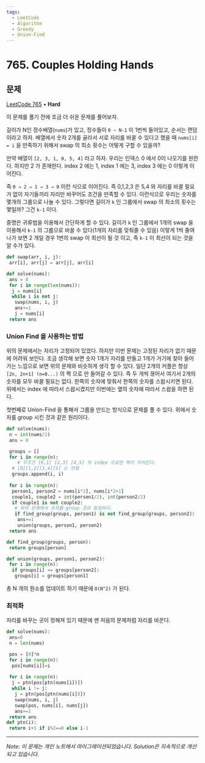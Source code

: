 ```yaml
---
tags:
  - LeetCode
  - Algorithm
  - Greedy
  - Union-Find
---
```


# 765. Couples Holding Hands

## 문제

[LeetCode 765](https://leetcode.com/problems/couples-holding-hands/) • **Hard**

이 문제를 풀기 전에 조금 더 쉬운 문제를 풀어보자.

길이가 N인 정수배열(`nums`)가 있고, 정수들이 `0 ~ N-1` 이 1번씩 들어있고, 순서는 랜덤이라고 하자. 배열에서 숫자 2개를 골라서 서로 자리를 바꿀 수 있다고 했을 때 `nums[i] = i` 을 만족하기 위해서 swap 의 최소 횟수는 어떻게 구할 수 있을까?

만약 배열이 `[2, 3, 1, 0, 5, 4]` 라고 하자. 우리는 인덱스 0 에서 0이 나오기를 원한다. 하지만 2 가 존재한다. index 2 에는 1, index 1 에는 3, index 3 에는 0 이렇게 이어진다.

즉 `0 → 2 → 1 → 3 → 0` 이런 식으로 이어진다. 즉 0,1,2,3 은 5,4 와 자리를 바꿀 필요가 없이 자기들끼리 자리만 바꾸어도 조건을 만족할 수 있다. 이런식으로 우리는 숫자를 몇개의 그룹으로 나눌 수 있다. 그렇다면 길이가 `k` 인 그룹에서 swap 의 최소의 횟수는 몇일까? 그건 `k-1` 이다.

증명은 귀류법을 이용해서 간단하게 할 수 있다. 길이가 `k` 인 그룹에서 1개의 swap 을 이용해서 `k-1` 의 그룹으로 바꿀 수 있다(1개의 자리를 맞춰줄 수 있음) 이렇게 1씩 줄여나가 보면 2 개일 경우 1번의 swap 이 최선이 될 것 이고, 즉 `k-1` 이 최선이 되는 것을 알 수가 있다.

```python
def swap(arr, i, j):
 arr[i], arr[j] = arr[j], arr[i]

def solve(nums):
 ans = 0
 for i in range(len(nums)):
  j = nums[i]
  while i is not j:
   swap(nums, i, j)
   ans+=1
   j = nums[i]
 return ans
```

### Union Find 을 사용하는 방법

위의 문제에서는 자리가 고정되어 있었다. 하지만 이번 문제는 고정된 자리가 없기 때문에 어려워 보인다. 조금 생각해 보면 숫자 1개가 자리를 만들고 1개가 거기에 찾아 들어가는 느낌으로 보면 위의 문제와 비슷하게 생각 할 수 있다. 일단 2개의 커플은 항상 `[2n, 2n+1] (n=0...)` 의 짝 으로 만 들어갈 수 있다. 즉 두 개씩 끊어서 여기서 2개의 숫자를 모두 바꿀 필요는 없다. 한쪽의 숫자에 맞춰서 한쪽의 숫자를 스왑시키면 된다. 위에서는 index 에 따라서 스왑시켰지만 이번에는 옆의 숫자에 따라서 스왑을 하면 된다.

첫번째로 Union-Find 을 통해서 그룹을 만드는 방식으로 문제를 풀 수 있다. 위에서 숫자를 group 시킨 것과 같은 원리이다.

```python
def solve(nums):
 n = int(nums/2)
 ans = 0

 groups = []
 for i in range(n):
    # 무조건 [0,1] [2,3] [4,5] 의 index 으로만 짝이 지어진다.
  # [0][1,2][3,4][5] 는 안됨
  groups.append(i, i)
 
 for i in range(n):
  person1, person2 = nums[i*2], nums[i*2+1]
  couple1, couple2 = int(person1/2), int(person2/2)
  if couple1 is not couple2:
   # 위의 문제에서 숫자를 group 것과 동일하다.
   if find_group(groups, person1) is not find_group(groups, person2):
    ans+=1
    union(groups, person1, person2)
 return ans

def find_group(groups, person):
 return groups[person]

def union(groups, person1, person2):
 for i in range(n):
  if groups[i] == groups[person2]:
   groups[i] = groups[person1]
```

총 N 개의 원소를 업데이트 하기 때문에 `O(N^2)` 가 된다.

### 최적화

자리를 바꾸는 곳이 정해져 있기 때문에 맨 처음의 문제처럼 자리를 바꾼다.

```python
def solve(nums):
 ans=0
 n = len(nums)

 pos = [0]*n
 for i in range(n):
  pos[nums[i]]=i
 
 for i in range(n):
  j = ptn(pos[ptn(nums[i])])
  while i != j:
   j = ptn(pos[ptn(nums[i])])
   swap(nums, i, j)
   swap(pos, nums[i], nums[j])
   ans+=1
 return ans
def ptn(i):
 return i+1 if i%2==0 else i-1
```

---

*Note: 이 문제는 개인 노트에서 마이그레이션되었습니다. Solution은 지속적으로 개선되고 있습니다.*
